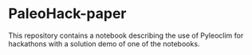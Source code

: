 # PaleoHack-paper
This repository contains a notebook describing the use of Pyleoclim for hackathons with a solution demo of one of the notebooks. 
